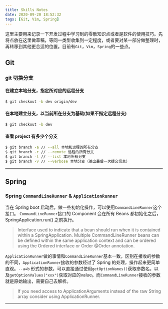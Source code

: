 ```yaml
---
title: Skills Notes
date: 2020-09-20 18:52:32
tags: [Git, Vim, Spring]
---
```


这里主要用来记录一下开发过程中学习到的零散知识点或者是软件的使用技巧。先将点放在这里做草稿，等同一类型收集到一定程度，或者要对某一部分做整理时，再转移到其他更合适的位置。目前有`Git`，`Vim`，`Spring`的一些点。

## Git

### git 切换分支
#### 在建立本地分支，指定所对应的远程分支
```sh
$ git checkout -b dev origin/dev
```

#### 在本地建立分支，以当前所在分支为基础(如果不指定远程分支)
```sh
$ git checkout -b dev
```

#### 查看 project 有多少个分支
```sh
$ git branch -a // --all 本地和远程的所有分支
$ git branch -r // --remote 远程的所有分支
$ git branch -l // --list 本地所有分支
$ git branch -v // --verbose 本地分支（输出最后一次提交信息）
```
---

## Spring
### Spring `CommandLineRunner` & `ApplicationRunner`

当在 Spring boot 启动后，做一些初始化操作，可以使用`CommandLineRunner`这个接口。
`CommandLineRunner`接口的 Component 会在所有 Beans 都初始化之后，SpringApplication.run() 之前执行。

> Interface used to indicate that a bean should run when it is contained within a SpringApplication. Multiple CommandLineRunner beans can be defined within the same application context and can be ordered using the Ordered interface or Order @Order annotation.

`ApplicationRunner`做的事情和`CommandLineRunner`基本一致，区别在接收的参数的不同，`ApplicationRunner`接收的参数经过了 Spring 的处理，操作起来更简单直观。`--a=b` 形式的参数，可以直接通过使用`getOptionNames()`获取参数名，以及`getOptionValues("xxx")`获取对应的value。而`CommandLineRunner`接收的参数就是原始输出，需要自己去解析。

> If you need access to ApplicationArguments instead of the raw String array consider using ApplicationRunner.

---